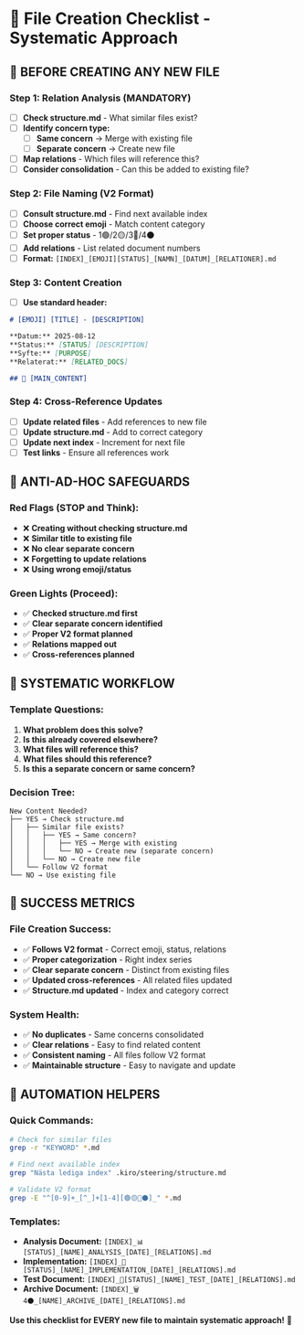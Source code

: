 # 📝 File Creation Checklist - Systematic Approach

## 🎯 BEFORE CREATING ANY NEW FILE

### **Step 1: Relation Analysis (MANDATORY)**
- [ ] **Check structure.md** - What similar files exist?
- [ ] **Identify concern type:**
  - [ ] **Same concern** → Merge with existing file
  - [ ] **Separate concern** → Create new file
- [ ] **Map relations** - Which files will reference this?
- [ ] **Consider consolidation** - Can this be added to existing file?

### **Step 2: File Naming (V2 Format)**
- [ ] **Consult structure.md** - Find next available index
- [ ] **Choose correct emoji** - Match content category
- [ ] **Set proper status** - 1🟢/2🟡/3🔵/4⚫
- [ ] **Add relations** - List related document numbers
- [ ] **Format:** `[INDEX]_[EMOJI][STATUS]_[NAMN]_[DATUM]_[RELATIONER].md`

### **Step 3: Content Creation**
- [ ] **Use standard header:**
```markdown
# [EMOJI] [TITLE] - [DESCRIPTION]

**Datum:** 2025-08-12  
**Status:** [STATUS] [DESCRIPTION]  
**Syfte:** [PURPOSE]  
**Relaterat:** [RELATED_DOCS]

## 🎯 [MAIN_CONTENT]
```

### **Step 4: Cross-Reference Updates**
- [ ] **Update related files** - Add references to new file
- [ ] **Update structure.md** - Add to correct category
- [ ] **Update next index** - Increment for next file
- [ ] **Test links** - Ensure all references work

## 🚨 ANTI-AD-HOC SAFEGUARDS

### **Red Flags (STOP and Think):**
- ❌ **Creating without checking structure.md**
- ❌ **Similar title to existing file**
- ❌ **No clear separate concern**
- ❌ **Forgetting to update relations**
- ❌ **Using wrong emoji/status**

### **Green Lights (Proceed):**
- ✅ **Checked structure.md first**
- ✅ **Clear separate concern identified**
- ✅ **Proper V2 format planned**
- ✅ **Relations mapped out**
- ✅ **Cross-references planned**

## 🔄 SYSTEMATIC WORKFLOW

### **Template Questions:**
1. **What problem does this solve?**
2. **Is this already covered elsewhere?**
3. **What files will reference this?**
4. **What files should this reference?**
5. **Is this a separate concern or same concern?**

### **Decision Tree:**
```
New Content Needed?
├── YES → Check structure.md
│   ├── Similar file exists?
│   │   ├── YES → Same concern?
│   │   │   ├── YES → Merge with existing
│   │   │   └── NO → Create new (separate concern)
│   │   └── NO → Create new file
│   └── Follow V2 format
└── NO → Use existing file
```

## 🎯 SUCCESS METRICS

### **File Creation Success:**
- ✅ **Follows V2 format** - Correct emoji, status, relations
- ✅ **Proper categorization** - Right index series
- ✅ **Clear separate concern** - Distinct from existing files
- ✅ **Updated cross-references** - All related files updated
- ✅ **Structure.md updated** - Index and category correct

### **System Health:**
- ✅ **No duplicates** - Same concerns consolidated
- ✅ **Clear relations** - Easy to find related content
- ✅ **Consistent naming** - All files follow V2 format
- ✅ **Maintainable structure** - Easy to navigate and update

## 🚀 AUTOMATION HELPERS

### **Quick Commands:**
```bash
# Check for similar files
grep -r "KEYWORD" *.md

# Find next available index
grep "Nästa lediga index" .kiro/steering/structure.md

# Validate V2 format
grep -E "^[0-9]+_[^_]+[1-4][🟢🟡🔵⚫]_" *.md
```

### **Templates:**
- **Analysis Document:** `[INDEX]_📊[STATUS]_[NAME]_ANALYSIS_[DATE]_[RELATIONS].md`
- **Implementation:** `[INDEX]_🔧[STATUS]_[NAME]_IMPLEMENTATION_[DATE]_[RELATIONS].md`
- **Test Document:** `[INDEX]_🧪[STATUS]_[NAME]_TEST_[DATE]_[RELATIONS].md`
- **Archive Document:** `[INDEX]_🗑️4⚫_[NAME]_ARCHIVE_[DATE]_[RELATIONS].md`

**Use this checklist for EVERY new file to maintain systematic approach!** 🎯